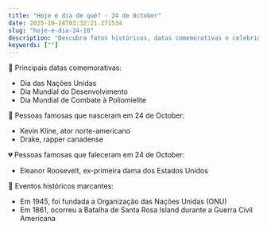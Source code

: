 ```yaml
---
title: "Hoje é dia de quê? - 24 de October"
date: 2025-10-24T03:32:21.271534
slug: "hoje-e-dia-24-10"
description: "Descubra fatos históricos, datas comemorativas e celebridades que fazem aniversário em 24 de outubro."
keywords: [""]
---
```


🎉 Principais datas comemorativas:

- Dia das Nações Unidas
- Dia Mundial do Desenvolvimento
- Dia Mundial de Combate à Poliomielite

🎈 Pessoas famosas que nasceram em 24 de October:

- Kevin Kline, ator norte-americano
- Drake, rapper canadense

💔 Pessoas famosas que faleceram em 24 de October:

- Eleanor Roosevelt, ex-primeira dama dos Estados Unidos

📰 Eventos históricos marcantes:

- Em 1945, foi fundada a Organização das Nações Unidas (ONU)
- Em 1861, ocorreu a Batalha de Santa Rosa Island durante a Guerra Civil Americana